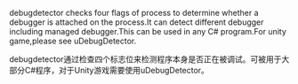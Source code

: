 debugdetector checks four flags of process to determine whether a debugger is attached on the process.It can detect different debugger including managed debugger.This can be used in any C# program.For unity game,please see uDebugDetector.

debugdetector通过检查四个标志位来检测程序本身是否正在被调试。可被用于大部分C#程序，对于Unity游戏需要使用uDebugDetector。
